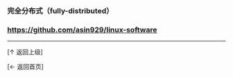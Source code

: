 


### 完全分布式（fully-distributed）
### https://github.com/asin929/linux-software
 

----
[↑ 返回上级]

[← 返回首页]
